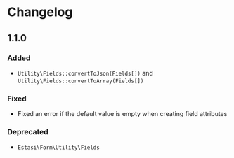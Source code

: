# Changelog

## 1.1.0
### Added

- `Utility\Fields::convertToJson(Fields[])` and `Utility\Fields::convertToArray(Fields[])`

### Fixed

- Fixed an error if the default value is empty when creating field attributes

### Deprecated

- `Estasi\Form\Utility\Fields`
